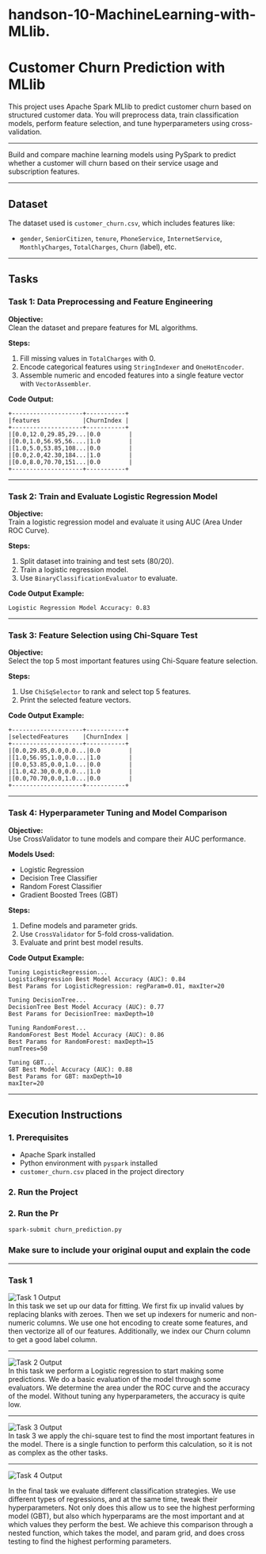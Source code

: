 # handson-10-MachineLearning-with-MLlib.

#  Customer Churn Prediction with MLlib

This project uses Apache Spark MLlib to predict customer churn based on structured customer data. You will preprocess data, train classification models, perform feature selection, and tune hyperparameters using cross-validation.

---



Build and compare machine learning models using PySpark to predict whether a customer will churn based on their service usage and subscription features.

---

##  Dataset

The dataset used is `customer_churn.csv`, which includes features like:

- `gender`, `SeniorCitizen`, `tenure`, `PhoneService`, `InternetService`, `MonthlyCharges`, `TotalCharges`, `Churn` (label), etc.

---

##  Tasks

### Task 1: Data Preprocessing and Feature Engineering

**Objective:**  
Clean the dataset and prepare features for ML algorithms.

**Steps:**
1. Fill missing values in `TotalCharges` with 0.
2. Encode categorical features using `StringIndexer` and `OneHotEncoder`.
3. Assemble numeric and encoded features into a single feature vector with `VectorAssembler`.

**Code Output:**

```
+--------------------+-----------+
|features            |ChurnIndex |
+--------------------+-----------+
|[0.0,12.0,29.85,29...|0.0        |
|[0.0,1.0,56.95,56....|1.0        |
|[1.0,5.0,53.85,108...|0.0        |
|[0.0,2.0,42.30,184...|1.0        |
|[0.0,8.0,70.70,151...|0.0        |
+--------------------+-----------+
```
---

### Task 2: Train and Evaluate Logistic Regression Model

**Objective:**  
Train a logistic regression model and evaluate it using AUC (Area Under ROC Curve).

**Steps:**
1. Split dataset into training and test sets (80/20).
2. Train a logistic regression model.
3. Use `BinaryClassificationEvaluator` to evaluate.

**Code Output Example:**
```
Logistic Regression Model Accuracy: 0.83
```

---

###  Task 3: Feature Selection using Chi-Square Test

**Objective:**  
Select the top 5 most important features using Chi-Square feature selection.

**Steps:**
1. Use `ChiSqSelector` to rank and select top 5 features.
2. Print the selected feature vectors.

**Code Output Example:**
```
+--------------------+-----------+
|selectedFeatures    |ChurnIndex |
+--------------------+-----------+
|[0.0,29.85,0.0,0.0...|0.0        |
|[1.0,56.95,1.0,0.0...|1.0        |
|[0.0,53.85,0.0,1.0...|0.0        |
|[1.0,42.30,0.0,0.0...|1.0        |
|[0.0,70.70,0.0,1.0...|0.0        |
+--------------------+-----------+

```

---

### Task 4: Hyperparameter Tuning and Model Comparison

**Objective:**  
Use CrossValidator to tune models and compare their AUC performance.

**Models Used:**
- Logistic Regression
- Decision Tree Classifier
- Random Forest Classifier
- Gradient Boosted Trees (GBT)

**Steps:**
1. Define models and parameter grids.
2. Use `CrossValidator` for 5-fold cross-validation.
3. Evaluate and print best model results.

**Code Output Example:**
```
Tuning LogisticRegression...
LogisticRegression Best Model Accuracy (AUC): 0.84
Best Params for LogisticRegression: regParam=0.01, maxIter=20

Tuning DecisionTree...
DecisionTree Best Model Accuracy (AUC): 0.77
Best Params for DecisionTree: maxDepth=10

Tuning RandomForest...
RandomForest Best Model Accuracy (AUC): 0.86
Best Params for RandomForest: maxDepth=15
numTrees=50

Tuning GBT...
GBT Best Model Accuracy (AUC): 0.88
Best Params for GBT: maxDepth=10
maxIter=20

```
---

##  Execution Instructions

### 1. Prerequisites

- Apache Spark installed
- Python environment with `pyspark` installed
- `customer_churn.csv` placed in the project directory

### 2. Run the Project

### 2. Run the Pr

```bash
spark-submit churn_prediction.py
```
### Make sure to include your original ouput and explain the code
---
### Task 1
![Task 1 Output](output/task1_output.png)<br>
In this task we set up our data for fitting.
We first fix up invalid values by replacing blanks with zeroes.
Then we set up indexers for numeric and non-numeric columns.
We use one hot encoding to create some features, and then vectorize all of our features.
Additionally, we index our Churn column to get a good label column.

---
![Task 2 Output](output/task2_output.png)<br>
In this task we perform a Logistic regression to start making some predictions.
We do a basic evaluation of the model through some evaluators.
We determine the area under the ROC curve and the accuracy of the model.
Without tuning any hyperparameters, the accuracy is quite low.

---
![Task 3 Output](output/task3_output.png)<br>
In task 3 we apply the chi-square test to find the most important features in the model.
There is a single function to perform this calculation, so it is not as complex as the other tasks.

---
![Task 4 Output](output/task4_output.png)<br>

In the final task we evaluate different classification strategies.
We use different types of regressions, and at the same time, tweak their hyperparameters.
Not only does this allow us to see the highest performing model (GBT), but also which hyperparams are the most important and at which values they perform the best.
We achieve this comparison through a nested function, which takes the model, and param grid, and does cross testing to find the highest performing parameters.